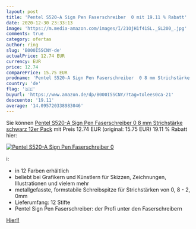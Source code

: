 ```yaml
---
layout: post
title: 'Pentel S520-A Sign Pen Faserschreiber  0 mit 19.11 % Rabatt'
date: 2020-12-30 23:33:13
image: 'https://m.media-amazon.com/images/I/21OjH1f41SL._SL200_.jpg'
comments: true
category: ofertas
author: ring
slug: 'B000I5SCNY-de'
actualPrice: 12.74 EUR
currency: EUR
price: 12.74
comparePrice: 15.75 EUR
prodname: 'Pentel S520-A Sign Pen Faserschreiber  0 8 mm Strichstärke  schwarz  12er Pack'
country: 'de'
flag: '🇩🇪'
buyurl: 'https://www.amazon.de/dp/B000I5SCNY/?tag=tolees0ca-21'
descuento: '19.11'
average: '14.095720338983046'
---
```


Sie können [Pentel S520-A Sign Pen Faserschreiber  0 8 mm Strichstärke  schwarz  12er Pack](https://www.amazon.de/dp/B000I5SCNY/?tag=tolees0ca-21) mit Preis 12.74 EUR (original: 15.75 EUR) 19.11 % Rabatt hier:

[![Pentel S520-A Sign Pen Faserschreiber  0](https://m.media-amazon.com/images/I/21OjH1f41SL._SL200_.jpg)](https://www.amazon.de/dp/B000I5SCNY/?tag=tolees0ca-21)

ℹ️:

- in 12 Farben erhältlich
- beliebt bei Grafikern und Künstlern für Skizzen, Zeichnungen, Illustrationen und vielem mehr
- metallgefasste, formstabile Schreibspitze für Strichstärken von 0, 8 - 2, 0mm
- Lieferumfang: 12 Stifte
- Pentel Sign Pen Faserschreiber: der Profi unter den Faserschreibern

[Hier!!](https://www.amazon.de/dp/B000I5SCNY/?tag=tolees0ca-21)
